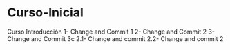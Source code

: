 # Curso-Inicial
Curso Introducción
 1- Change and Commit 1
 2- Change and Commit 2
 3- Change and Commit 3c
 2.1- Change and commit 
 2.2- Change and commit 2